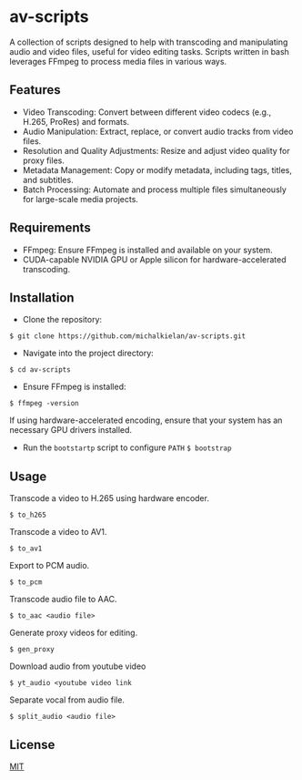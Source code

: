 # av-scripts
A collection of scripts designed to help with transcoding and manipulating audio and video files, useful for video editing tasks. Scripts written in bash leverages FFmpeg to process media files in various ways.

## Features
* Video Transcoding: Convert between different video codecs (e.g., H.265, ProRes) and formats.
* Audio Manipulation: Extract, replace, or convert audio tracks from video files.
* Resolution and Quality Adjustments: Resize and adjust video quality for proxy files.
* Metadata Management: Copy or modify metadata, including tags, titles, and subtitles.
* Batch Processing: Automate and process multiple files simultaneously for large-scale media projects.

## Requirements
* FFmpeg: Ensure FFmpeg is installed and available on your system.
* CUDA-capable NVIDIA GPU or Apple silicon for hardware-accelerated transcoding.

## Installation
* Clone the repository:

`$ git clone https://github.com/michalkielan/av-scripts.git`

* Navigate into the project directory:

`$ cd av-scripts`

* Ensure FFmpeg is installed:

`$ ffmpeg -version`

If using hardware-accelerated encoding, ensure that your system has an necessary GPU drivers installed.

* Run the `bootstartp` script to configure `PATH`
`$ bootstrap`

## Usage
Transcode a video to H.265 using hardware encoder.

`$ to_h265`

Transcode a video to AV1.

`$ to_av1`

Export to PCM audio.

`$ to_pcm`

Transcode audio file to AAC.

`$ to_aac <audio file>`

Generate proxy videos for editing.

`$ gen_proxy`

Download audio from youtube video

`$ yt_audio <youtube video link`

Separate vocal from audio file.

`$ split_audio <audio file>`

## License
[MIT](https://github.com/michalkielan/av-scripts/blob/master/LICENSE)
